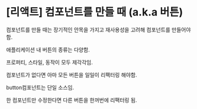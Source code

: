# \[리액트\] 컴포넌트를 만들 때 \(a.k.a 버튼\)

컴포넌트를 만들 때는 장기적인 안목을 가지고 재사용성을 고려해 컴포넌트를 만들어야 함.

애플리케이션 내 버튼의 종류는 다양함.

프로퍼티, 스타일, 동작이 모두 제각각임.

컴포넌트가 없다면 아마 모든 버튼을 일일이 리팩터링 해야함.

button컴포넌트는 단일 소스임.

한 컴포넌트만 수정한다면 다른 버튼을 한꺼번에 리팩터링 됨.

